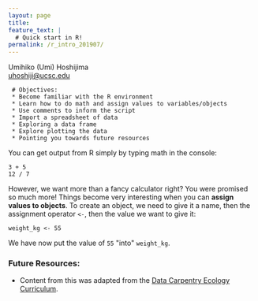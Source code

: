 ```yaml
---
layout: page
title:
feature_text: |
  # Quick start in R!
permalink: /r_intro_201907/
---
```



 Umihiko (Umi) Hoshijima  
 uhoshiji@ucsc.edu  



```
 # Objectives:
 * Become familiar with the R environment
 * Learn how to do math and assign values to variables/objects
 * Use comments to inform the script
 * Import a spreadsheet of data
 * Exploring a data frame
 * Explore plotting the data
 * Pointing you towards future resources
```

You can get output from R simply by typing math in the console:

```
3 + 5  
12 / 7  
```

However, we want more than a fancy calculator right? You were promised so much more! Things become very interesting when you can **assign values to objects**. To create an object, we need to give it a name, then the assignment operator `<-`, then the value we want to give it: 

```
weight_kg <- 55
```

We have now put the value of `55` "into" `weight_kg`.




### Future Resources:

* Content from this was adapted from the [Data Carpentry Ecology Curriculum](https://datacarpentry.org/lessons/#ecology-workshop).
